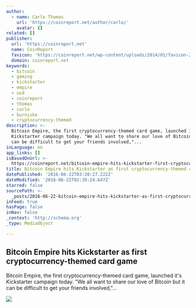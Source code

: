```yaml
---
author:
  - name: Carlo Thomas
    url: 'https://coinreport.net/author/carlo/'
    avatar: {}
related: []
publisher:
  url: 'https://coinreport.net'
  name: CoinReport
  favicon: 'https://coinreport.net/wp-content/uploads/2014/01/favicon-2.ico'
  domain: coinreport.net
keywords:
  - bitcoin
  - gaming
  - kickstarter
  - empire
  - usd
  - coinreport
  - thomas
  - carlo
  - burniske
  - cryptocurrency-themed
description: >-
  Bitcoin Empire, the first cryptocurrency-themed card game, launched it's
  Kickstarter campaign today. "We all want to share our love of Bitcoin but it
  can be difficult to get your friends involved,"...
inLanguage: en
app_links: []
isBasedOnUrl: >-
  https://coinreport.net/bitcoin-empire-hits-kickstarter-first-cryptocurrency-themed-card-game/
title: Bitcoin Empire hits Kickstarter as first cryptocurrency-themed card game
datePublished: '2016-06-22T03:20:27.222Z'
dateModified: '2016-06-22T02:39:24.647Z'
starred: false
sourcePath: >-
  _posts/2016-06-22-bitcoin-empire-hits-kickstarter-as-first-cryptocurrency-them.md
inFeed: true
hasPage: false
inNav: false
_context: 'http://schema.org'
_type: MediaObject

---
```

<article style=""><h1>Bitcoin Empire hits Kickstarter as first cryptocurrency-themed card game</h1><p>Bitcoin Empire, the first cryptocurrency-themed card game, launched it's Kickstarter campaign today. "We all want to share our love of Bitcoin but it can be difficult to get your friends involved,"...</p><img src="https://coinreport.net/wp-content/uploads/2016/06/Bitcoin-Empire-150x150.jpg" /></article>